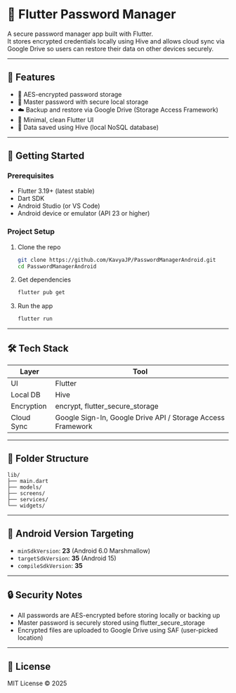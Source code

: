 # 🔐 Flutter Password Manager

A secure password manager app built with Flutter.  
It stores encrypted credentials locally using Hive and allows cloud sync via Google Drive so users can restore their data on other devices securely.

---

## 📱 Features

- 🔐 AES-encrypted password storage
- 🔑 Master password with secure local storage
- ☁️ Backup and restore via Google Drive (Storage Access Framework)
- 🧠 Minimal, clean Flutter UI
- 📁 Data saved using Hive (local NoSQL database)

---

## 🚀 Getting Started

### Prerequisites

- Flutter 3.19+ (latest stable)
- Dart SDK
- Android Studio (or VS Code)
- Android device or emulator (API 23 or higher)

### Project Setup

1. Clone the repo

   ```bash
   git clone https://github.com/KavyaJP/PasswordManagerAndroid.git
   cd PasswordManagerAndroid
   ```

2. Get dependencies

   ```bash
   flutter pub get
   ```

3. Run the app

   ```bash
   flutter run
   ```

---

## 🛠 Tech Stack

| Layer      | Tool                                                        |
| ---------- | ----------------------------------------------------------- |
| UI         | Flutter                                                     |
| Local DB   | Hive                                                        |
| Encryption | encrypt, flutter_secure_storage                             |
| Cloud Sync | Google Sign-In, Google Drive API / Storage Access Framework |

---

## 📂 Folder Structure

```
lib/
├── main.dart
├── models/
├── screens/
├── services/
└── widgets/
```

---

## 📱 Android Version Targeting

- `minSdkVersion`: **23** (Android 6.0 Marshmallow)
- `targetSdkVersion`: **35** (Android 15)
- `compileSdkVersion`: **35**

---

## 🔒 Security Notes

- All passwords are AES-encrypted before storing locally or backing up
- Master password is securely stored using flutter_secure_storage
- Encrypted files are uploaded to Google Drive using SAF (user-picked location)

---

## 📜 License

MIT License © 2025
